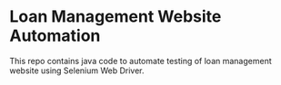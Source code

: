 # Loan Management Website Automation 
This repo contains java code to automate testing of loan management website using Selenium Web Driver.

